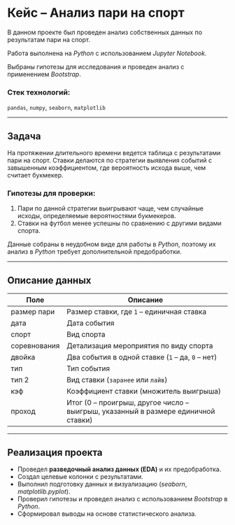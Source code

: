 # Кейс – Анализ пари на спорт

В данном проекте был проведен анализ собственных данных по результатам пари на спорт.

Работа выполнена на *Python* с использованием *Jupyter Notebook*.

Выбраны гипотезы для исследования и проведен анализ с применением *Bootstrap*.

### **Стек технологий:**
`pandas`, `numpy`, `seaborn`, `matplotlib`

---

## **Задача**

На протяжении длительного времени ведется таблица с результатами пари на спорт. Ставки делаются по стратегии выявления событий с завышенным коэффициентом, где вероятность исхода выше, чем считает букмекер.

### **Гипотезы для проверки:**
1. Пари по данной стратегии выигрывают чаще, чем случайные исходы, определяемые вероятностями букмекеров.
2. Ставки на футбол менее успешны по сравнению с другими видами спорта.

Данные собраны в неудобном виде для работы в *Python*, поэтому их анализ в *Python* требует дополнительной предобработки.

---

## **Описание данных**

| Поле | Описание |
|------|----------|
| размер пари | Размер ставки, где `1` – единичная ставка |
| дата | Дата события |
| спорт | Вид спорта |
| соревнования | Детализация мероприятия по виду спорта |
| двойка | Два события в одной ставке (`1` – да, `0` – нет) |
| тип | Тип события |
| тип 2 | Вид ставки (`заранее` или `лайв`) |
| кэф | Коэффициент ставки (множитель выигрыша) |
| проход | Итог (0 – проигрыш, другое число – выигрыш, указанный в размере единичной ставки) |

---

## **Реализация проекта**

- Проведел **разведочный анализ данных (EDA)** и их предобработка.
- Создал целевые колонки с результатами.
- Выполнил подготовку данных и визуализацию (*seaborn*, *matplotlib.pyplot*).
- Проверил гипотезы и проведел анализ с использованием *Bootstrap* в *Python*.
- Сформировал выводы на основе статистического анализа.
